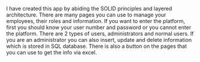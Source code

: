 I have created this app by abiding the SOLID principles and layered architecture.
There are many pages you can use to manage your employees, their roles and information.
If you want to enter the platform, first you should know your user number and password or you cannot enter the platform.
There are 2 types of users, administrators and normal users.
If you are an administrator you can also insert, update and delete information which is stored in SQL database.
There is also a button on the pages that you can use to get the info via excel.

